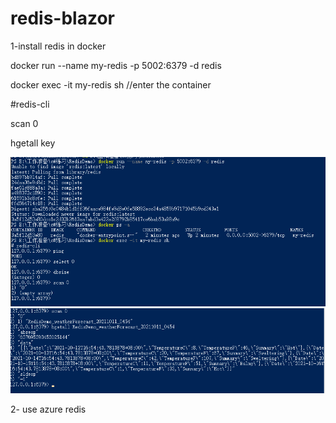 # redis-blazor

1-install redis in docker 

docker run --name my-redis -p 5002:6379 -d redis

docker exec -it my-redis sh //enter the container

#redis-cli

scan 0

hgetall key

![image](https://github.com/mia-li/redis-blazor/blob/master/1.png)
![image](https://github.com/mia-li/redis-blazor/blob/master/4.png)

2- use azure redis 
